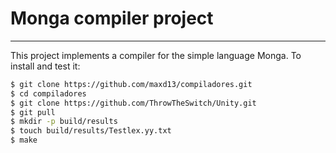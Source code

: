 # Monga compiler project
---

This project implements a compiler for the simple language Monga.
To install and test it:

```sh
$ git clone https://github.com/maxd13/compiladores.git
$ cd compiladores
$ git clone https://github.com/ThrowTheSwitch/Unity.git
$ git pull
$ mkdir -p build/results
$ touch build/results/Testlex.yy.txt
$ make
```